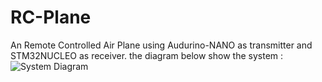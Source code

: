 # RC-Plane
An Remote Controlled Air Plane using Audurino-NANO as transmitter and STM32NUCLEO as receiver.
the diagram below show the system :  
![System Diagram](https://github.com/user-attachments/assets/7faf200a-7a93-4734-a8ca-663de5d3313a)

